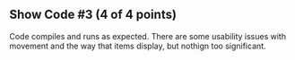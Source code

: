 ## Show Code #3 (4 of 4 points)

Code compiles and runs as expected. There are some usability issues with movement and the way
that items display, but nothign too significant.
